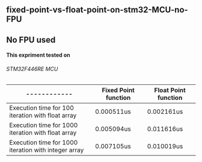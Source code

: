 ## fixed-point-vs-float-point-on-stm32-MCU-no-FPU
## No FPU used
#### This expriment tested on  <h6> STM32F446RE MCU

   ------------                                      |Fixed Point function  | Float Point function
   -----------                                       | ------------         | -------------
Execution time for 100 iteration with float array    | 0.000511us           | 0.002161us
Execution time for 1000 iteration with float array   | 0.005094us           | 0.011616us
Execution time for 1000 iteration with integer array | 0.007105us           | 0.010019us
